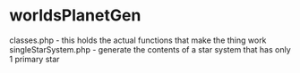 # worldsPlanetGen

classes.php - this holds the actual functions that make the thing work
singleStarSystem.php - generate the contents of a star system that has only 1 primary star

